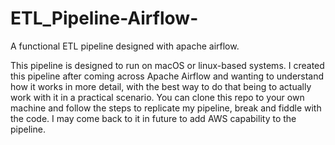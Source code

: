 # ETL_Pipeline-Airflow-
A functional ETL pipeline designed with apache airflow.

This pipeline is designed to run on macOS or linux-based systems.
I created this pipeline after coming across Apache Airflow and wanting to understand how it works in more detail, with the best way to do that being to actually work with it in a practical scenario.
You can clone this repo to your own machine and follow the steps to replicate my pipeline, break and fiddle with the code. I may come back to it in future to add AWS capability to the pipeline.
